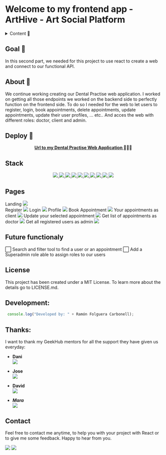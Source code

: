 # Welcome to my frontend app - ArtHive - Art Social Platform  

<details>
  <summary>Content 📝</summary>
  <ol>
    <li><a href="#objetivo-🎯">Goals</a></li>
    <li><a href="#sobre-el-proyecto-🔎">About</a></li>
    <li><a href="#deploy-🚀">Deploy</a></li>
    <li><a href="#stack">Stack</a></li>
    <!-- <li><a href="#instalación-en-local">Installation</a></li> -->
    <li><a href="#vistas">Pages</a></li>
    <li><a href="#futuras-funcionalidades">Future functionalities</a></li>
    <!-- <li><a href="#contribuciones">Contributions</a></li> -->
    <li><a href="#licencia">License</a></li>
    <li><a href="#webgrafia">Webography</a></li>
    <li><a href="#desarrollo">Development</a></li>
    <li><a href="#agradecimientos">Thanks</a></li>
    <li><a href="#contacto">Contact</a></li>
  </ol>
</details>

## Goal 🎯
In this second part, we needed for this project to use react to create a web and connect to our functional API.

## About 🔎
We continue working creating our Dental Practise web application. I worked on getting all those endpoints we worked on the backend side to perfectly function on the frontend side. To do so I needed for the web to let users to register, login, book appointments, delete appointments, update appointments, update their user profiles, ... etc.. And acces the web with different roles: doctor, client and admin.
  
## Deploy 🚀
<div align="center">
    <a href="https://ramondp.dppguz4ydu6eh.amplifyapp.com/"><strong>Url to my Dental Practise Web Application </strong></a>🚀🚀🚀
</div>

## Stack
<div align="center">
<a href="https://www.reactjs.com/">
    <img src= "https://img.shields.io/badge/React-20232A?style=for-the-badge&logo=react&logoColor=61DAFB"/>
</a>
<a href="https://developer.mozilla.org/es/docs/Web/JavaScript">
    <img src= "https://img.shields.io/badge/javascript-EFD81D?style=for-the-badge&logo=javascript&logoColor=black"/>
</a>
<a href="https://railway.com/">
    <img src= "https://img.shields.io/badge/railway-%23000000.svg?style=for-the-badge&logo=railway&logoColor=white"/>
</a>
<a href="https://developer.mozilla.org/es/docs/Web/CSS">
    <img src= "https://img.shields.io/badge/css-1D7CF2?style=for-the-badge&logo=css3&logoColor=white"/>
</a>
<a href="https://www.w3schools.com/html/">
    <img src= "https://img.shields.io/badge/html5-1D0CF2?style=for-the-badge&logo=html5&logoColor=white"/>
</a>
<a href="https://react-bootstrap.github.io/">
    <img src= "https://img.shields.io/badge/react bootstrap-F54D50?style=for-the-badge&logo=bootstrap&logoColor=white"/>
</a>
<a href="https://git-scm.com/">
    <img src= "https://img.shields.io/badge/git-F54D27?style=for-the-badge&logo=git&logoColor=white"/>
</a>
<a href="https://nodejs.org/en">
    <img src= "https://img.shields.io/badge/node.JS-68a063?style=for-the-badge&logo=node.js&logoColor=white"/>
</a>
<a href="https://img.shields.io/badge/express.JS-F54D50?style=for-the-badge&logo=express.js&logoColor=white">
    <img src= "https://img.shields.io/badge/express.JS-808080?style=for-the-badge&logo=express&logoColor=white"/>
</a>
<a href="https://img.shields.io/badge/npm-F54D50?style=for-the-badge&logo=npm.js&logoColor=white">
    <img src= "https://img.shields.io/badge/npm-CC3534?style=for-the-badge&logo=npm&logoColor=white"/>
</a>
</div>

<!-- ## Local installation
To be able to see how it works for yourself on your local computer, please follow next steps:
1. Copy the repository url and clone it on your computer with git bash: 
 ```
$git clone https://github.com/RamonFolguera/rfc-geekshubs-fsd-val-project5-26032023.git
 ```
2. Install all dependencies with: ` $ npm install `
3. ``` $ npm run dev ```
4. ... -->

## Pages
Landing
<img src="./img/readme/Home.JPG">  
Register
<img src="./img/readme/register.JPG">
Login
<img src="./img/readme/login.JPG">
Profile
<img src="./img/readme/profile.JPG">
Book Appointment
<img src="./img/readme/bookappointment.JPG">
Your appointments as client
<img src="./img/readme/listofappointmentsasclient.JPG">
Update your selected appointment
<img src="./img/readme/updateappointment.JPG">
Get list of appointments as doctor
<img src="./img/readme/appointmentsasdoctor.JPG">
Get all registered users as admin
<img src="./img/readme/allregisteredusersasadmin.JPG">

## Future functionaly
⬜ Search and filter tool to find a user or an appointment
⬜ Add a Superadmin role able to assign roles to our users

<!-- ## Contributions
Suggestions and contributions are more than welcomed.  

Puedes hacerlo de dos maneras:

1. Abriendo una issue
2. Crea un fork del repositorio
    - Crea una nueva rama  
        ```
        $ git checkout -b feature/nombreUsuario-mejora
        ```
    - Haz un commit con tus cambios 
        ```
        $ git commit -m 'feat: mejora X cosa'
        ```
    - Haz push a la rama 
        ```
        $ git push origin feature/nombreUsuario-mejora
        ```
    - Abre una solicitud de Pull Request -->

## License
This project has been created under a MIT License. To learn more about the details go to LICENSE.md.

## Development:

``` js
 console.log("Developed by: " + Ramón Folguera Carbonell);
```  

## Thanks:

I want to thank my GeekHub mentors for all the support they have given us everyday:

- **Dani**  
<a href="https://github.com/Dave86dev" target="_blank"><img src="https://img.shields.io/badge/github-24292F?style=for-the-badge&logo=github&logoColor=white" target="_blank"></a> 

- **Jose**  
<a href="https://github.com/JoseMarin" target="_blank"><img src="https://img.shields.io/badge/github-24292F?style=for-the-badge&logo=github&logoColor=white" target="_blank"></a> 

- **David**  
<a href="https://www.github.com/userGithub/" target="_blank"><img src="https://img.shields.io/badge/github-24292F?style=for-the-badge&logo=github&logoColor=red" target="_blank"></a>

- ***Mara***  
<a href="https://github.com/MaraScampini" target="_blank"><img src="https://img.shields.io/badge/github-24292F?style=for-the-badge&logo=github&logoColor=green" target="_blank"></a> 

## Contact

Feel free to contact me anytime, to help you with your project with React or to give me some feedback. Happy to hear from you.

<a href = "mailto:folguera.ramon@gmail.com"><img src="https://img.shields.io/badge/Gmail-C6362C?style=for-the-badge&logo=gmail&logoColor=white" target="_blank"></a>
<a href="https://www.linkedin.com/in/ram%C3%B3n-folguera-0ab32776/" target="_blank"><img src="https://img.shields.io/badge/-LinkedIn-%230077B5?style=for-the-badge&logo=linkedin&logoColor=white" target="_blank"></a> 
</p>

